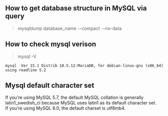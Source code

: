 ## How to get database structure in MySQL via query
> mysqldump database_name --compact --no-data

## How to check mysql verison
> mysql -V
```sample output:
mysql  Ver 15.1 Distrib 10.5.12-MariaDB, for debian-linux-gnu (x86_64) using readline 5.2
```

## Mysql default character set
If you’re using MySQL 5.7, the default MySQL collation is generally latin1_swedish_ci because MySQL uses latin1 as its default character set. \
If you’re using MySQL 8.0, the default charset is utf8mb4.
